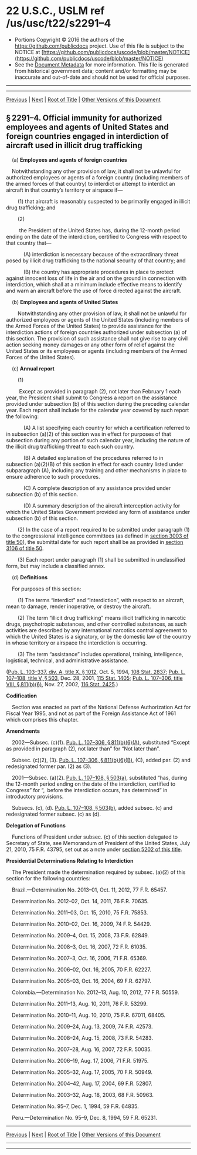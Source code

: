 ---
---

# 22 U.S.C., USLM ref /us/usc/t22/s2291–4

* Portions Copyright © 2016 the authors of the https://github.com/publicdocs project.
  Use of this file is subject to the NOTICE at [https://github.com/publicdocs/uscode/blob/master/NOTICE](https://github.com/publicdocs/uscode/blob/master/NOTICE)
* See the [Document Metadata](././../../../../../..//README.md) for more information.
  This file is generated from historical government data; content and/or formatting may be inaccurate and out-of-date and should not be used for official purposes.

----------
----------

[Previous](./../../../../../..//us/usc/t22/ch32/schI/ptVIII/m__us_usc_t22_s2291–3.md) | [Next](./../../../../../..//us/usc/t22/ch32/schI/ptVIII/m__us_usc_t22_s2291–5.md) | [Root of Title](./../../../../../../) | [Other Versions of this Document](https://publicdocs.github.io/go/links?ns=uslm&ref=%2Fus%2Fusc%2Ft22%2Fs2291%E2%80%934)

## § 2291–4. Official immunity for authorized employees and agents of United States and foreign countries engaged in interdiction of aircraft used in illicit drug trafficking

    (a) __Employees and agents of foreign countries__ 

    Notwithstanding any other provision of law, it shall not be unlawful for authorized employees or agents of a foreign country (including members of the armed forces of that country) to interdict or attempt to interdict an aircraft in that country’s territory or airspace if—

        (1) that aircraft is reasonably suspected to be primarily engaged in illicit drug trafficking; and

        (2)

         the President of the United States has, during the 12-month period ending on the date of the interdiction, certified to Congress with respect to that country that—

            (A) interdiction is necessary because of the extraordinary threat posed by illicit drug trafficking to the national security of that country; and

            (B) the country has appropriate procedures in place to protect against innocent loss of life in the air and on the ground in connection with interdiction, which shall at a minimum include effective means to identify and warn an aircraft before the use of force directed against the aircraft.

    (b) __Employees and agents of United States__ 

        Notwithstanding any other provision of law, it shall not be unlawful for authorized employees or agents of the United States (including members of the Armed Forces of the United States) to provide assistance for the interdiction actions of foreign countries authorized under subsection (a) of this section. The provision of such assistance shall not give rise to any civil action seeking money damages or any other form of relief against the United States or its employees or agents (including members of the Armed Forces of the United States).

    (c) __Annual report__ 

        (1)

         Except as provided in paragraph (2), not later than February 1 each year, the President shall submit to Congress a report on the assistance provided under subsection (b) of this section during the preceding calendar year. Each report shall include for the calendar year covered by such report the following:

            (A) A list specifying each country for which a certification referred to in subsection (a)(2) of this section was in effect for purposes of that subsection during any portion of such calendar year, including the nature of the illicit drug trafficking threat to each such country.

            (B) A detailed explanation of the procedures referred to in subsection (a)(2)(B) of this section in effect for each country listed under subparagraph (A), including any training and other mechanisms in place to ensure adherence to such procedures.

            (C) A complete description of any assistance provided under subsection (b) of this section.

            (D) A summary description of the aircraft interception activity for which the United States Government provided any form of assistance under subsection (b) of this section.

        (2) In the case of a report required to be submitted under paragraph (1) to the congressional intelligence committees (as defined in [section 3003 of title 50][/us/usc/t50/s3003]), the submittal date for such report shall be as provided in [section 3106 of title 50][/us/usc/t50/s3106].

        (3) Each report under paragraph (1) shall be submitted in unclassified form, but may include a classified annex.

    (d) __Definitions__ 

    For purposes of this section:

        (1) The terms “interdict” and “interdiction”, with respect to an aircraft, mean to damage, render inoperative, or destroy the aircraft.

        (2) The term “illicit drug trafficking” means illicit trafficking in narcotic drugs, psychotropic substances, and other controlled substances, as such activities are described by any international narcotics control agreement to which the United States is a signatory, or by the domestic law of the country in whose territory or airspace the interdiction is occurring.

        (3) The term “assistance” includes operational, training, intelligence, logistical, technical, and administrative assistance.

([Pub. L. 103–337, div. A, title X, § 1012][/us/pl/103/337/s1012], Oct. 5, 1994, [108 Stat. 2837][/us/stat/108/2837]; [Pub. L. 107–108, title V, § 503][/us/pl/107/108/s503], Dec. 28, 2001, [115 Stat. 1405][/us/stat/115/1405]; [Pub. L. 107–306, title VIII, § 811(b)(6)][/us/pl/107/306/s811/b/6], Nov. 27, 2002, [116 Stat. 2425][/us/stat/116/2425].)

 __Codification__ 

    Section was enacted as part of the National Defense Authorization Act for Fiscal Year 1995, and not as part of the Foreign Assistance Act of 1961 which comprises this chapter.

 __Amendments__ 

    2002—Subsec. (c)(1). [Pub. L. 107–306, § 811(b)(6)(A)][/us/pl/107/306/s811/b/6/A], substituted “Except as provided in paragraph (2), not later than” for “Not later than”.

    Subsec. (c)(2), (3). [Pub. L. 107–306, § 811(b)(6)(B)][/us/pl/107/306/s811/b/6/B], (C), added par. (2) and redesignated former par. (2) as (3).

    2001—Subsec. (a)(2). [Pub. L. 107–108, § 503(a)][/us/pl/107/108/s503/a], substituted “has, during the 12-month period ending on the date of the interdiction, certified to Congress” for “, before the interdiction occurs, has determined” in introductory provisions.

    Subsecs. (c), (d). [Pub. L. 107–108, § 503(b)][/us/pl/107/108/s503/b], added subsec. (c) and redesignated former subsec. (c) as (d).

 __Delegation of Functions__ 

    Functions of President under subsec. (c) of this section delegated to Secretary of State, see Memorandum of President of the United States, July 21, 2010, 75 F.R. 43795, set out as a note under [section 5202 of this title][/us/usc/t22/s5202].

 __Presidential Determinations Relating to Interdiction__ 

    The President made the determination required by subsec. (a)(2) of this section for the following countries:

    Brazil.—Determination No. 2013–01, Oct. 11, 2012, 77 F.R. 65457.

    Determination No. 2012–02, Oct. 14, 2011, 76 F.R. 70635.

    Determination No. 2011–03, Oct. 15, 2010, 75 F.R. 75853.

    Determination No. 2010–02, Oct. 16, 2009, 74 F.R. 54429.

    Determination No. 2009–4, Oct. 15, 2008, 73 F.R. 62849.

    Determination No. 2008–3, Oct. 16, 2007, 72 F.R. 61035.

    Determination No. 2007–3, Oct. 16, 2006, 71 F.R. 65369.

    Determination No. 2006–02, Oct. 16, 2005, 70 F.R. 62227.

    Determination No. 2005–03, Oct. 16, 2004, 69 F.R. 62797.

    Colombia.—Determination No. 2012–13, Aug. 10, 2012, 77 F.R. 50559.

    Determination No. 2011–13, Aug. 10, 2011, 76 F.R. 53299.

    Determination No. 2010–11, Aug. 10, 2010, 75 F.R. 67011, 68405.

    Determination No. 2009–24, Aug. 13, 2009, 74 F.R. 42573.

    Determination No. 2008–24, Aug. 15, 2008, 73 F.R. 54283.

    Determination No. 2007–28, Aug. 16, 2007, 72 F.R. 50035.

    Determination No. 2006–19, Aug. 17, 2006, 71 F.R. 51975.

    Determination No. 2005–32, Aug. 17, 2005, 70 F.R. 50949.

    Determination No. 2004–42, Aug. 17, 2004, 69 F.R. 52807.

    Determination No. 2003–32, Aug. 18, 2003, 68 F.R. 50963.

    Determination No. 95–7, Dec. 1, 1994, 59 F.R. 64835.

    Peru.—Determination No. 95–9, Dec. 8, 1994, 59 F.R. 65231.

----------

[Previous](./../../../../../..//us/usc/t22/ch32/schI/ptVIII/m__us_usc_t22_s2291–3.md) | [Next](./../../../../../..//us/usc/t22/ch32/schI/ptVIII/m__us_usc_t22_s2291–5.md) | [Root of Title](./../../../../../../) | [Other Versions of this Document](https://publicdocs.github.io/go/links?ns=uslm&ref=%2Fus%2Fusc%2Ft22%2Fs2291%E2%80%934)

----------
----------

[/us/usc/t50/s3003]: https://publicdocs.github.io/go/links?ns=uslm&ref=%2Fus%2Fusc%2Ft50%2Fs3003
[/us/usc/t50/s3106]: https://publicdocs.github.io/go/links?ns=uslm&ref=%2Fus%2Fusc%2Ft50%2Fs3106
[/us/pl/103/337/s1012]: https://publicdocs.github.io/go/links?ns=uslm&ref=%2Fus%2Fpl%2F103%2F337%2Fs1012
[/us/stat/108/2837]: https://publicdocs.github.io/go/links?ns=uslm&ref=%2Fus%2Fstat%2F108%2F2837
[/us/pl/107/108/s503]: https://publicdocs.github.io/go/links?ns=uslm&ref=%2Fus%2Fpl%2F107%2F108%2Fs503
[/us/stat/115/1405]: https://publicdocs.github.io/go/links?ns=uslm&ref=%2Fus%2Fstat%2F115%2F1405
[/us/pl/107/306/s811/b/6]: https://publicdocs.github.io/go/links?ns=uslm&ref=%2Fus%2Fpl%2F107%2F306%2Fs811%2Fb%2F6
[/us/stat/116/2425]: https://publicdocs.github.io/go/links?ns=uslm&ref=%2Fus%2Fstat%2F116%2F2425
[/us/pl/107/306/s811/b/6/A]: https://publicdocs.github.io/go/links?ns=uslm&ref=%2Fus%2Fpl%2F107%2F306%2Fs811%2Fb%2F6%2FA
[/us/pl/107/306/s811/b/6/B]: https://publicdocs.github.io/go/links?ns=uslm&ref=%2Fus%2Fpl%2F107%2F306%2Fs811%2Fb%2F6%2FB
[/us/pl/107/108/s503/a]: https://publicdocs.github.io/go/links?ns=uslm&ref=%2Fus%2Fpl%2F107%2F108%2Fs503%2Fa
[/us/pl/107/108/s503/b]: https://publicdocs.github.io/go/links?ns=uslm&ref=%2Fus%2Fpl%2F107%2F108%2Fs503%2Fb
[/us/usc/t22/s5202]: https://publicdocs.github.io/go/links?ns=uslm&ref=%2Fus%2Fusc%2Ft22%2Fs5202


